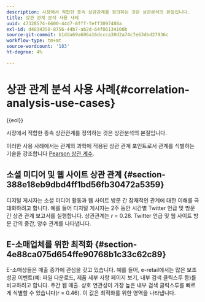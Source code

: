 ```yaml
---
description: 시장에서 적합한 종속 상관관계를 정의하는 것은 상관분석의 본질입니다.
title: 상관 관계 분석 사용 사례
uuid: 47328574-6600-44d7-8fff-feff3097488a
exl-id: d4834350-8756-44b7-ab2d-64f86134100b
source-git-commit: b1dda69a606a16dccca30d2a74c7e63dbd27936c
workflow-type: tm+mt
source-wordcount: '183'
ht-degree: 4%

---
```


# 상관 관계 분석 사용 사례{#correlation-analysis-use-cases}

{{eol}}

시장에서 적합한 종속 상관관계를 정의하는 것은 상관분석의 본질입니다.

이러한 사용 사례에서는 관계의 과학에 적용된 상관 관계 포인트로서 관계를 식별하는 기술을 강조합니다 [Pearson 상관 계수](../../../../home/c-get-started/c-analysis-vis/c-correlation-analysis/c-correlation-pearsons.md#concept-5996cb8c89fd4df5b47b7318e7a1d29c).

## 소셜 미디어 및 웹 사이트 상관 관계 {#section-388e18eb9dbd4ff1bd56fb30472a5359}

디지털 게시자는 소셜 미디어 활동과 웹 사이트 방문 간 잠재적인 관계에 대한 이해를 극대화하려고 합니다. 예를 들어 디지털 게시자는 2주 동안 시간별 Twitter 언급 및 방문 간 상관 관계 보고서를 실행합니다. 상관관계는 *r* = 0.28. Twitter 언급 및 웹 사이트 방문 간의 중간, 양수 관계를 나타냅니다.

## E-소매업체를 위한 최적화 {#section-4e88ca075d654ffe90768b1c33c62c89}

E-소매상들은 매출 증가에 관심을 갖고 있습니다. 예를 들어, e-retail에서는 많은 보조 성공 이벤트(예: 파일 다운로드, 제품 세부 사항 페이지 보기, 내부 검색 클릭스루 등)를 비교하려고 합니다. 주간 웹 매출. 상호 연관성이 가장 높은 내부 검색 클릭스루를 빠르게 식별할 수 있습니다(*r* = 0.46). 이 값은 최적화를 위한 영역을 나타냅니다.
